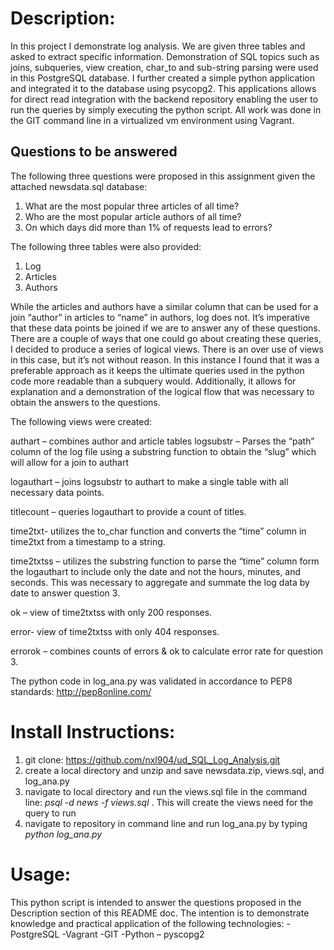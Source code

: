 # Description: 

In this project I demonstrate log analysis. We are given three tables and asked to extract specific information. Demonstration of SQL topics such as joins, subqueries, view creation, char_to and sub-string parsing were used in this PostgreSQL database. I further created a simple python application and integrated it to the database using psycopg2. This applications allows for direct read integration with the backend repository enabling the user to run the queries by simply executing the python script.  All work was done in the GIT command line in a virtualized vm environment using Vagrant. 

## Questions to be answered

The following three questions were proposed in this assignment given the attached newsdata.sql database:
1.	What are the most popular three articles of all time? 
2.	Who are the most popular article authors of all time? 
3.	On which days did more than 1% of requests lead to errors? 

The following three tables were also provided: 
1.	Log
2.	Articles
3.	Authors

While the articles and authors have a similar column that can be used for a join “author” in articles to “name” in authors, log does not. It’s imperative that these data points be joined if we are to answer any of these questions. There are a couple of ways that one could go about creating these queries, I decided to produce a series of logical views. There is an over use of views in this case, but it’s not without reason. In this instance I found that it was a preferable approach as it keeps the ultimate queries used in the python code more readable than a subquery would. Additionally, it allows for explanation and a demonstration of the logical flow that was necessary to obtain the answers to the questions. 

The following views were created:

authart – combines author and article tables
logsubstr – Parses the “path” column of the log file using a substring function to obtain the “slug” which will allow for a join to authart

logauthart – joins logsubstr to authart to make a single table with all necessary data points.

titlecount – queries logauthart to provide a count of titles.

time2txt- utilizes the to_char function and converts the “time” column in time2txt from a timestamp to a string.

time2txtss – utilizes the substring function to parse the “time” column form the logauthart to include only the date and not the hours, minutes, and seconds. This was necessary to aggregate and summate the log data by date to answer question 3. 

ok – view of time2txtss with only 200 responses.

error- view of time2txtss with only 404 responses.

errorok – combines counts of errors & ok to calculate error rate for question 3. 

The python code in log_ana.py was validated in accordance to PEP8 standards:  http://pep8online.com/

# Install Instructions: 

1.	git clone: https://github.com/nxl904/ud_SQL_Log_Analysis.git
2.	create a local directory and unzip and save newsdata.zip, views.sql, and log_ana.py
3.	navigate to local directory and run the views.sql file in the command line: *psql -d news -f views.sql*  . This will create the views need for the query to run
4.	navigate to repository in command line and run log_ana.py by typing *python log_ana.py*

# Usage: 

This python script is intended to answer the questions proposed in the Description section of this README doc. The intention is to demonstrate knowledge and practical application of the following technologies: 
-PostgreSQL
-Vagrant
-GIT
-Python – pyscopg2


